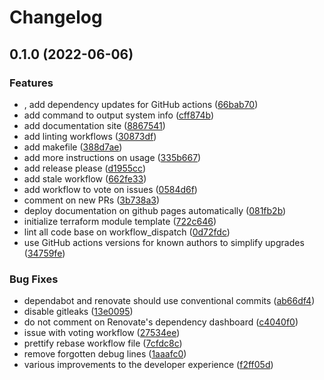 # Changelog

## 0.1.0 (2022-06-06)


### Features

* , add dependency updates for GitHub actions ([66bab70](https://github.com/politician/template-terraform/commit/66bab70a735f92ba5f761e7b6f193cc0aa17aa3e))
* add command to output system info ([cff874b](https://github.com/politician/template-terraform/commit/cff874b125d011b31ae32af0af773ed2a8f0088e))
* add documentation site ([8867541](https://github.com/politician/template-terraform/commit/8867541efd43d01eea90e6e6aa0222daea4463f2))
* add linting workflows ([30873df](https://github.com/politician/template-terraform/commit/30873df5b300c41a7cb0e158efad3a070c084bda))
* add makefile ([388d7ae](https://github.com/politician/template-terraform/commit/388d7aee69e1eba5045dfe0a3e2202485521b1b5))
* add more instructions on usage ([335b667](https://github.com/politician/template-terraform/commit/335b667f720aec41908d5fc2c8fef20e6730a2b8))
* add release please ([d1955cc](https://github.com/politician/template-terraform/commit/d1955cc8448558e78babfa1fd95274e847f0f1c2))
* add stale workflow ([662fe33](https://github.com/politician/template-terraform/commit/662fe339e0af90cdacf34d2c001963eed718d670))
* add workflow to vote on issues ([0584d6f](https://github.com/politician/template-terraform/commit/0584d6f4c3b3e92430342e2afb6748539479da8a))
* comment on new PRs ([3b738a3](https://github.com/politician/template-terraform/commit/3b738a3b44a50e2bb27fc7172e56d07009cbe3ec))
* deploy documentation on github pages automatically ([081fb2b](https://github.com/politician/template-terraform/commit/081fb2bf999297d265083ab0448ebec61bd90659))
* initialize terraform module template ([722c646](https://github.com/politician/template-terraform/commit/722c6467592755bdbdbcbc2d016d0424eca61c66))
* lint all code base on workflow_dispatch ([0d72fdc](https://github.com/politician/template-terraform/commit/0d72fdcc2d92f3647961ee8ce12263eda2df144e))
* use GitHub actions versions for known authors to simplify upgrades ([34759fe](https://github.com/politician/template-terraform/commit/34759fef19094c2bcfd80e87c632954a91ea2506))


### Bug Fixes

* dependabot and renovate should use conventional commits ([ab66df4](https://github.com/politician/template-terraform/commit/ab66df4ddac1998ab30d5defc7c57078f9e747d3))
* disable gitleaks ([13e0095](https://github.com/politician/template-terraform/commit/13e00959bd607f07cb9dda0865a3d7f66a48537d))
* do not comment on Renovate's dependency dashboard ([c4040f0](https://github.com/politician/template-terraform/commit/c4040f0bf8c94799bcb63df4cb17cb42fdd68b2d))
* issue with voting workflow ([27534ee](https://github.com/politician/template-terraform/commit/27534eed3924d33fc7d4f5aff97588b7a6b6d9c3))
* prettify rebase workflow file ([7cfdc8c](https://github.com/politician/template-terraform/commit/7cfdc8ce6d697051e8c3ba3e5b1487a74c3b2433))
* remove forgotten debug lines ([1aaafc0](https://github.com/politician/template-terraform/commit/1aaafc06b12816e6333f00867dd150d9ece8f59b))
* various improvements to the developer experience ([f2ff05d](https://github.com/politician/template-terraform/commit/f2ff05da806f148137a1f1a3a8b0d7ff0bbc012d))
